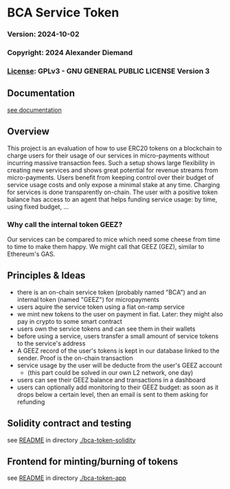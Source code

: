 
# BCA Service Token

### Version: 2024-10-02
### Copyright: 2024 Alexander Diemand
### [License](./LICENSE): GPLv3 - GNU GENERAL PUBLIC LICENSE Version 3

## Documentation

[see documentation](./doc/README.md)


## Overview

This project is an evaluation of how to use ERC20 tokens on a blockchain to charge users for their usage of our services in micro-payments without incurring massive transaction fees.
Such a setup shows large flexibility in creating new services and shows great potential for revenue streams from micro-payments.
Users benefit from keeping control over their budget of service usage costs and only expose a minimal stake at any time.
Charging for services is done transparently on-chain.
The user with a positive token balance has access to an agent that helps funding service usage: by time, using fixed budget, ...

### Why call the internal token GEEZ?
Our services can be compared to mice which need some cheese from time to time to make them happy.
We might call that GEEZ (GEZ), similar to Ethereum's GAS.


## Principles & Ideas

- there is an on-chain service token (probably named "BCA") and an internal token (named "GEEZ") for micropayments
- users aquire the service token using a fiat on-ramp service
- we mint new tokens to the user on payment in fiat. Later: they might also pay in crypto to some smart contract
- users own the service tokens and can see them in their wallets
- before using a service, users transfer a small amount of service tokens to the service's address
- A GEEZ record of the user's tokens is kept in our database linked to the sender. Proof is the on-chain transaction
- service usage by the user will be deducte from the user's GEEZ account
  - (this part could be solved in our own L2 network, one day)
- users can see their GEEZ balance and transactions in a dashboard
- users can optionally add monitoring to their GEEZ budget: as soon as it drops below a certain level, then an email is sent to them asking for refunding


## Solidity contract and testing

see [README](./bca-token-solidity/README.md) in directory [./bca-token-solidity](./bca-token-solidity/)


## Frontend for minting/burning of tokens

see [README](./bca-token-app/README.md) in directory [./bca-token-app](./bca-token-app/)


